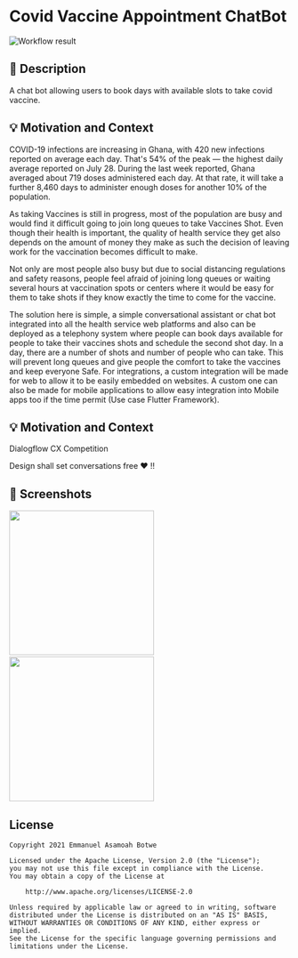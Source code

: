 # Covid Vaccine Appointment ChatBot
<!--- Replace <OWNER> with your Github Username and <REPOSITORY> with the name of your repository. -->
<!--- You can find both of these in the url bar when you open your repository in github. -->
![Workflow result](https://github.com/botchway44/covid-vaccine-appointment/workflows/Check/badge.svg)


## :scroll: Description
A chat bot allowing users to book days with available slots to take covid vaccine. 

## :bulb: Motivation and Context
<!--- Describe your app in one or two sentences -->
COVID-19 infections are increasing in Ghana, with 420 new infections reported on average each day. That's 54% of the peak — the highest daily average reported on July 28. During the last week reported, Ghana averaged about 719 doses administered each day. At that rate, it will take a further 8,460 days to administer enough doses for another 10% of the population.

As taking Vaccines is still in progress, most of the population are busy and would find it difficult going to join long queues to take Vaccines Shot. Even though their health is important, the quality of health service they get also depends on the amount of money they make as such the decision of leaving work for the vaccination becomes difficult to make.

 Not only are most people also busy but due to social distancing regulations and safety reasons, people feel afraid of joining long queues or waiting several hours at vaccination spots or centers where it would be easy for them to take shots if they know exactly the time to come for the vaccine.


The solution here is simple, a simple conversational assistant or chat bot integrated into all the health service web platforms and also can be deployed as a telephony system where people can book days available for people to take their vaccines shots and schedule the second shot day. In a day, there are a number of shots and number of people who can take. This will prevent long queues and give people the comfort to take the vaccines and keep everyone Safe.
For integrations, a custom integration will be made for web to allow it to be easily embedded on websites. A custom one can also be made for mobile applications to allow easy integration into Mobile apps too if the time permit (Use case Flutter Framework).
 

## :bulb: Motivation and Context
Dialogflow CX Competition
<!--- What are you especially proud of? -->
 

Design shall set conversations free ❤ !!

## :camera_flash: Screenshots
<!-- You can add more screenshots here if you like -->
<img src="/results/Screenshot_1.png" width="260">&emsp;<img src="/results/Screenshot_2.png" width="260">

## License
```
Copyright 2021 Emmanuel Asamoah Botwe

Licensed under the Apache License, Version 2.0 (the "License");
you may not use this file except in compliance with the License.
You may obtain a copy of the License at

    http://www.apache.org/licenses/LICENSE-2.0

Unless required by applicable law or agreed to in writing, software
distributed under the License is distributed on an "AS IS" BASIS,
WITHOUT WARRANTIES OR CONDITIONS OF ANY KIND, either express or implied.
See the License for the specific language governing permissions and
limitations under the License.
```
